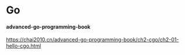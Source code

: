 # Go

#### advanced-go-programming-book
https://chai2010.cn/advanced-go-programming-book/ch2-cgo/ch2-01-hello-cgo.html
